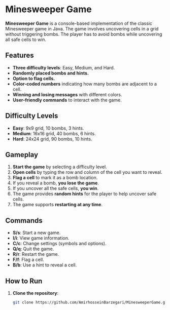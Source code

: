 # Minesweeper Game

**Minesweeper Game** is a console-based implementation of the classic Minesweeper game in Java. The game involves uncovering cells in a grid without triggering bombs. The player has to avoid bombs while uncovering all safe cells to win.

## Features
- **Three difficulty levels**: Easy, Medium, and Hard.
- **Randomly placed bombs and hints.**
- **Option to flag cells.**
- **Color-coded numbers** indicating how many bombs are adjacent to a cell.
- **Winning and losing messages** with different colors.
- **User-friendly commands** to interact with the game.

## Difficulty Levels
- **Easy**: 9x9 grid, 10 bombs, 3 hints.
- **Medium**: 16x16 grid, 40 bombs, 6 hints.
- **Hard**: 24x24 grid, 90 bombs, 10 hints.

## Gameplay
1. **Start the game** by selecting a difficulty level.
2. **Open cells** by typing the row and column of the cell you want to reveal.
3. **Flag a cell** to mark it as a bomb location.
4. If you reveal a bomb, **you lose the game**.
5. If you uncover all the safe cells, **you win**.
6. The game provides **random hints** for the player to help uncover safe cells.
7. The game supports **restarting at any time**.

## Commands
- **S/s**: Start a new game.
- **I/i**: View game information.
- **C/c**: Change settings (symbols and options).
- **Q/q**: Quit the game.
- **R/r**: Restart the game.
- **F/f**: Flag a cell.
- **B/b**: Use a hint to reveal a cell.

## How to Run
1. **Clone the repository**:
   ```bash
   git clone https://github.com/AmirhosseinBarzegari/MinesweeperGame.git
